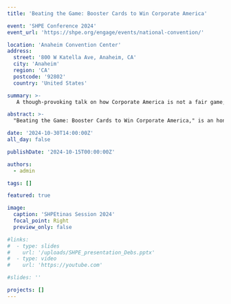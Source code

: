 ```yaml
---
title: 'Beating the Game: Booster Cards to Win Corporate America'

event: 'SHPE Conference 2024'
event_url: 'https://shpe.org/engage/events/national-convention/'

location: 'Anaheim Convention Center'
address:
  street: '800 W Katella Ave, Anaheim, CA'
  city: 'Anaheim'
  region: 'CA'
  postcode: '92802'
  country: 'United States'

summary: >-
   A though-provoking talk on how Corporate America is not a fair game; but fear not, there are "booster cards" to level the play field.

abstract: >-
  "Beating the Game: Booster Cards to Win Corporate America," is an honest talk: the workplace isn't fair and "meritocracy" is often a myth. Instead of waiting for perfect conditions, the talk offers practical advice to navigate the work environment and play to win. These moves help underrepresented professionals navigate bias, reclaim agency, and advance with purpose.

date: '2024-10-30T14:00:00Z'
all_day: false

publishDate: '2024-10-15T00:00:00Z'

authors:
  - admin

tags: []

featured: true

image:
  caption: 'SHPEtinas Session 2024'
  focal_point: Right
  preview_only: false

#links:
#  - type: slides
#    url: '/uploads/SHPE_presentation_Debs.pptx'
#  - type: video
#    url: 'https://youtube.com'

#slides: ''

projects: []
---
```

